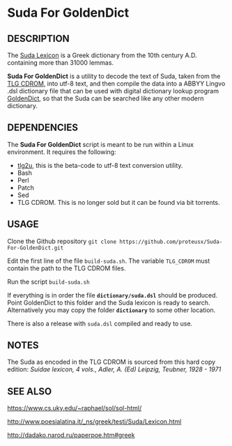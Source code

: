 # Suda For GoldenDict

## DESCRIPTION

The [Suda Lexicon](https://en.wikipedia.org/wiki/Suda) is a Greek dictionary from the
10th century A.D. containing more than 31000 lemmas.

**Suda For GoldenDict** is a utility to decode the text of Suda, taken from the [TLG
CDROM](http://stephanus.tlg.uci.edu/tlgauthors/cd.authors.php), into utf-8 text, and then compile the
data into a ABBYY Lingvo .dsl dictionary file that can be used with digital
dictionary lookup program [GoldenDict]( http://goldendict.org/), so that the Suda can be searched like any
other modern dictionary.

## DEPENDENCIES
The **Suda For GoldenDict** script is meant to be run within a Linux environment.
It requires the following:

* [tlg2u](https://github.com/proteusx/tlg2u), this is the beta-code to utf-8 text conversion
    utility.
* Bash
* Perl
* Patch
* Sed
* TLG CDROM. This is no longer sold but it can be found via bit torrents.


## USAGE

Clone the Github repository `git clone https://github.com/proteusx/Suda-For-GoldenDict.git`

Edit the first line of the file `build-suda.sh`. The variable `TLG_CDROM` must
contain the path to the TLG CDROM files.

Run the script `build-suda.sh`

If everything is in order the file **`dictionary/suda.dsl`** should be produced.  Point
GoldenDict to this folder and the Suda lexicon is ready to search.  Alternatively you may
copy the folder **`dictionary`** to some other location.

There is also a release with `suda.dsl` compiled and ready to use.

## NOTES
The Suda as encoded in the TLG CDROM is sourced from this hard copy edition:
*Suidae lexicon, 4 vols., Adler, A. (Ed) Leipzig, Teubner, 1928 - 1971*

## SEE ALSO

<https://www.cs.uky.edu/~raphael/sol/sol-html/>

<http://www.poesialatina.it/_ns/greek/testi/Suda/Lexicon.html>

<http://dadako.narod.ru/paperpoe.htm#greek>

<!-- vim: set tw=80 spell fo=tq: -->
